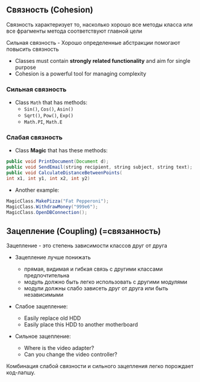 ## Связность (Cohesion)

Связность характеризует то, насколько хорошо все методы класса или все фрагменты метода соответствуют главной цели

Сильная связность
    - Хорошо определенные абстракции помогают повысить связность
-   Classes must contain  **strongly related functionality**  and aim for single purpose
-   Cohesion is a powerful tool for managing complexity


### Сильная связность

- Class  `Math`  that has methods:
    - `Sin()`,  `Cos()`,  `Asin()`
    - `Sqrt()`,  `Pow()`,  `Exp()`
    - `Math.PI`,  `Math.E`


### Слабая связность

- Class  **Magic**  that has these methods:

```java
public void PrintDocument(Document d);
public void SendEmail(string recipient, string subject, string text);
public void CalculateDistanceBetweenPoints(
int x1, int y1, int x2, int y2)
```
- Another example:
```java
MagicClass.MakePizza("Fat Pepperoni");
MagicClass.WithdrawMoney("999e6");
MagicClass.OpenDBConnection();
```


## Зацепление (Coupling) (=cвязанность)

Зацепление - это степень зависимости классов друг от друга
- Зацепление лучше понижать
    - прямая, видимая и гибкая связь с другими классами предпочтительна
    - модуль должно быть легко использовать с другими модулями
    - модули должны слабо зависеть друг от друга или быть независимыми

- Слабое зацепление:
    - Easily replace old HDD
    - Easily place this HDD to another motherboard
- Сильное зацепление:
	- Where is the video adapter?
	- Can you change the video controller?


Комбинация слабой связности и сильного зацепления легко порождает код-лапшу.